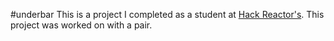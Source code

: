 #underbar
This is a project I completed as a student at [Hack Reactor's](http://hackreactor.com). This project was worked on with a pair.